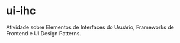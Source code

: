 # ui-ihc
Atividade sobre Elementos de Interfaces do Usuário, Frameworks de Frontend e UI Design Patterns.
